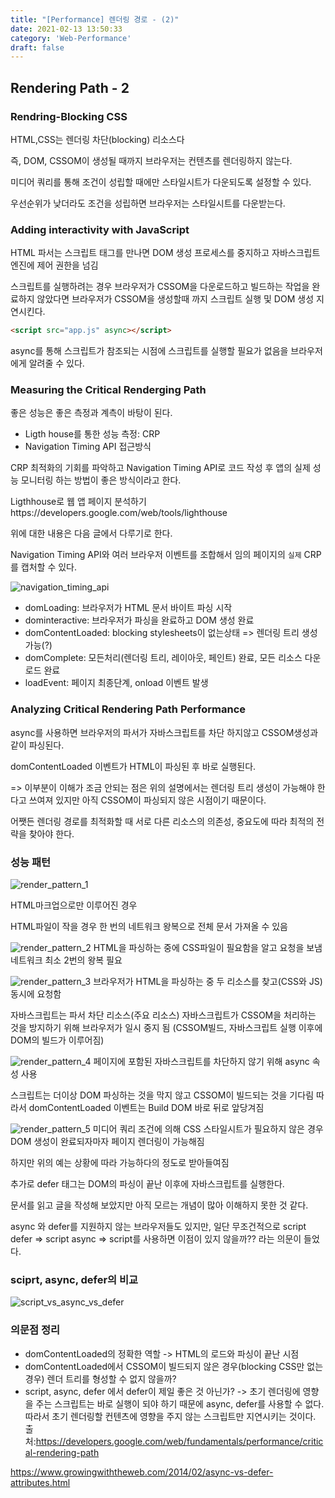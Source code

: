 ```yaml
---
title: "[Performance] 렌더링 경로 - (2)"
date: 2021-02-13 13:50:33
category: 'Web-Performance'
draft: false
---
```



## Rendering Path - 2

### Rendring-Blocking CSS

HTML,CSS는 렌더링 차단(blocking) 리소스다

즉, DOM, CSSOM이 생성될 때까지 브라우저는 컨텐츠를 렌더링하지 않는다.

미디어 쿼리를 통해 조건이 성립할 때에만 스타일시트가 다운되도록 설정할 수 있다.

우선순위가 낮더라도 조건을 성립하면 브라우저는 스타일시트를 다운받는다.

### Adding interactivity with JavaScript

HTML 파서는 스크립트 태그를 만나면 DOM 생성 프로세스를 중지하고 자바스크립트 엔진에 제어 권한을 넘김

스크립트를 실행하려는 경우 브라우저가 CSSOM을 다운로드하고 빌드하는 작업을 완료하지 않았다면 브라우저가 CSSOM을 생성할때 까지 스크립트 실행 및 DOM 생성 지연시킨다.

```html
<script src="app.js" async></script>
```
async를 통해 스크립트가 참조되는 시점에 스크립트를 실행할 필요가 없음을 브라우저에게 알려줄 수 있다.

### Measuring the Critical Renderging Path

좋은 성능은 좋은 측정과 계측이 바탕이 된다.

- Ligth house를 통한 성능 측정: CRP
- Navigation Timing API 접근방식

CRP 최적화의 기회를 파악하고 Navigation Timing API로 코드 작성 후 앱의 실제 성능 모니터링 하는 방법이 좋은 방식이라고 한다.

Ligthhouse로 웹 앱 페이지 분석하기https://developers.google.com/web/tools/lighthouse

위에 대한 내용은 다음 글에서 다루기로 한다.

Navigation Timing API와 여러 브라우저 이벤트를 조합해서 임의 페이지의 `실제` CRP를 캡처할 수 있다.

![navigation_timing_api](./img/navigation_timing_api.png)

- domLoading: 브라우저가 HTML 문서 바이트 파싱 시작
- dominteractive: 브라우저가 파싱을 완료하고 DOM 생성 완료
- domContentLoaded: blocking stylesheets이 없는상태 => 렌더링 트리 생성 가능(?)
- domComplete: 모든처리(렌더링 트리, 레이아웃, 페인트) 완료, 모든 리소스 다운로드 완료
- loadEvent: 페이지 최종단계, onload 이벤트 발생

### Analyzing Critical Rendering Path Performance

async를 사용하면 브라우저의 파서가 자바스크립트를 차단 하지않고 CSSOM생성과 같이 파싱된다.

domContentLoaded 이벤트가 HTML이 파싱된 후 바로 실행된다.

=> 이부분이 이해가 조금 안되는 점은 위의 설명에서는 렌더링 트리 생성이 가능해야 한다고 쓰여져 있지만 아직 CSSOM이 파싱되지 않은 시점이기 때문이다.

어쨋든 렌더링 경로를 최적화할 때 서로 다른 리소스의 의존성, 중요도에 따라 최적의 전략을 찾아야 한다.

### 성능 패턴
![render_pattern_1](./img/render_pattern_1.png)

HTML마크업으로만 이루어진 경우

HTML파일이 작을 경우 한 번의 네트워크 왕복으로 전체 문서 가져올 수 있음

![render_pattern_2](./img/render_pattern_2.png)
HTML을 파싱하는 중에 CSS파일이 필요함을 알고 요청을 보냄
네트워크 최소 2번의 왕복 필요

![render_pattern_3](./img/render_pattern_3.png)
브라우저가 HTML을 파싱하는 중 두 리소스를 찾고(CSS와 JS) 동시에 요청함

자바스크립트는 파서 차단 리소스(주요 리소스)
자바스크립트가 CSSOM을 처리하는 것을 방지하기 위해 브라우저가 일시 중지 됨 (CSSOM빌드, 자바스크립트 실행 이후에 DOM의 빌드가 이루어짐)


![render_pattern_4](./img/render_pattern_4.png)
페이지에 포함된 자바스크립트를 차단하지 않기 위해 async 속성 사용

스크립트는 더이상 DOM 파싱하는 것을 막지 않고 CSSOM이 빌드되는 것을 기다림
따라서 domContentLoaded 이벤트는 Build DOM 바로 뒤로 앞당겨짐

![render_pattern_5](./img/render_pattern_5.png)
미디어 쿼리 조건에 의해 CSS 스타일시트가 필요하지 않은 경우
DOM 생성이 완료되자마자 페이지 렌더링이 가능해짐

하지만 위의 예는 상황에 따라 가능하다의 정도로 받아들여짐

추가로 defer 태그는 DOM의 파싱이 끝난 이후에 자바스크립트를 실행한다.

문서를 읽고 글을 작성해 보았지만 아직 모르는 개념이 많아 이해하지 못한 것 같다.

async 와 defer를 지원하지 않는 브라우저들도 있지만, 일단 무조건적으로 script defer => script async => script를 사용하면 이점이 있지 않을까?? 라는 의문이 들었다.

### sciprt, async, defer의 비교
![script_vs_async_vs_defer](./img/script_vs_async_vs_defer.png)


### 의문점 정리
- domContentLoaded의 정확한 역할 
-> HTML의 로드와 파싱이 끝난 시점
- domContentLoaded에서 CSSOM이 빌드되지 않은 경우(blocking CSS만 없는경우) 렌더 트리를 형성할 수 없지 않을까?
- script, async, defer 에서 defer이 제일 좋은 것 아닌가?
-> 초기 렌더링에 영향을 주는 스크립트는 바로 실행이 되야 하기 때문에 async, defer를 사용할 수 없다.
따라서 초기 렌더링할 컨텐츠에 영향을 주지 않는 스크립트만 지연시키는 것이다.
출처:https://developers.google.com/web/fundamentals/performance/critical-rendering-path

https://www.growingwiththeweb.com/2014/02/async-vs-defer-attributes.html